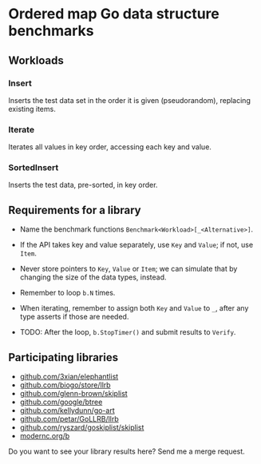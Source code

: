 # Ordered map Go data structure benchmarks

## Workloads

### Insert

Inserts the test data set in the order it is given (pseudorandom),
replacing existing items.

### Iterate

Iterates all values in key order, accessing each key and value.

### SortedInsert

Inserts the test data, pre-sorted, in key order.


## Requirements for a library

  - Name the benchmark functions
    `Benchmark<Workload>[_<Alternative>]`.

  - If the API takes key and value separately, use `Key` and `Value`;
    if not, use `Item`.

  - Never store pointers to `Key`, `Value` or `Item`; we can simulate
	that by changing the size of the data types, instead.

  - Remember to loop `b.N` times.

  - When iterating, remember to assign both `Key` and `Value` to `_`,
	after any type asserts if those are needed.

  - TODO: After the loop, `b.StopTimer()` and submit results to `Verify`.

## Participating libraries

- [github.com/3xian/elephantlist](https://github.com/3xian/elephantlist)
- [github.com/biogo/store/llrb](https://github.com/biogo/store)
- [github.com/glenn-brown/skiplist](https://github.com/glenn-brown/skiplist)
- [github.com/google/btree](https://github.com/google/btree)
- [github.com/kellydunn/go-art](https://github.com/kellydunn/go-art)
- [github.com/petar/GoLLRB/llrb](https://github.com/petar/GoLLRB)
- [github.com/ryszard/goskiplist/skiplist](https://github.com/ryszard/goskiplist)
- [modernc.org/b](https://gitlab.com/cznic/b)

Do you want to see your library results here? Send me a merge request.
